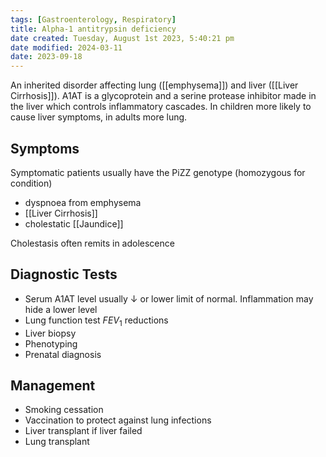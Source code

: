 ```yaml
---
tags: [Gastroenterology, Respiratory]
title: Alpha-1 antitrypsin deficiency
date created: Tuesday, August 1st 2023, 5:40:21 pm
date modified: 2024-03-11
date: 2023-09-18
---
```


An inherited disorder affecting lung ([[emphysema]]) and liver ([[Liver Cirrhosis]]). A1AT is a glycoprotein and a serine protease inhibitor made in the liver which controls inflammatory cascades. In children more likely to cause liver symptoms, in adults more lung.

## Symptoms

Symptomatic patients usually have the PiZZ genotype (homozygous for condition)

- dyspnoea from emphysema
- [[Liver Cirrhosis]]
- cholestatic [[Jaundice]]

Cholestasis often remits in adolescence

## Diagnostic Tests

- Serum A1AT level usually $\downarrow$ or lower limit of normal. Inflammation may hide a lower level
- Lung function test $FEV_1$ reductions
- Liver biopsy
- Phenotyping
- Prenatal diagnosis

## Management

- Smoking cessation
- Vaccination to protect against lung infections
- Liver transplant if liver failed
- Lung transplant
